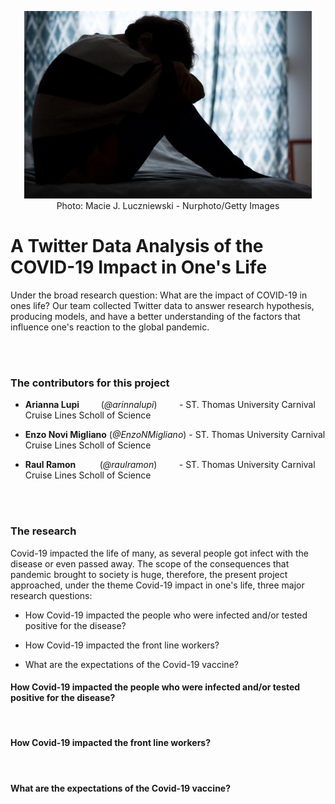
<p align="center">
  <img width="460" height="300" src="https://raw.githubusercontent.com/EnzoNMigliano/A_Twitter_Data_Analysis_of_the_COVID19_Impact_in_ones_life/main/Images/Main%20Picture%20option%20two.jpg">
  <br/>
Photo: Macie J. Luczniewski - Nurphoto/Getty Images
</p>


# A Twitter Data Analysis of the COVID-19 Impact in One's Life

Under the broad research question: What are the impact of COVID-19 in ones life? Our team collected Twitter data to answer research hypothesis, producing models, and have a better understanding of the factors that influence one's reaction to the global pandemic.

 <br/>
 <br/>

### The contributors for this project

 - **Arianna Lupi** &ensp; &nbsp; &nbsp; &nbsp;(*@arinnalupi*) &nbsp; &nbsp; &nbsp; &nbsp; - ST. Thomas University Carnival Cruise Lines Scholl of Science
 
 - **Enzo Novi Migliano** (*@EnzoNMigliano*) - ST. Thomas University Carnival Cruise Lines Scholl of Science
 
 - **Raul Ramon** &ensp; &nbsp; &nbsp; &nbsp; (*@raulramon*) &nbsp; &nbsp; &nbsp; &nbsp;    - ST. Thomas University Carnival Cruise Lines Scholl of Science
 
 <br/>
 <br/>
 
 ### The research 
 
 Covid-19 impacted the life of many, as several people got infect with the disease or even passed away. The scope of the consequences that pandemic brought to society is huge, therefore, the present project approached, under the theme Covid-19 impact in one's life, three major research questions:
 
  - How Covid-19 impacted the people who were infected and/or tested positive for the disease?
  
  - How Covid-19 impacted the front line workers?
  
  - What are the expectations of the Covid-19 vaccine?
  
#### How Covid-19 impacted the people who were infected and/or tested positive for the disease?


 <br/>

#### How Covid-19 impacted the front line workers?



 <br/>

#### What are the expectations of the Covid-19 vaccine?


 <br/>
